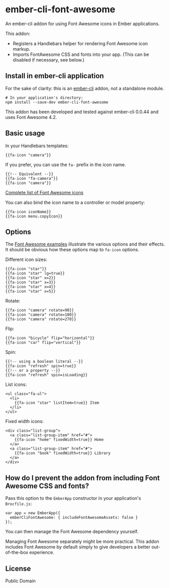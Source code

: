 # ember-cli-font-awesome

An ember-cli addon for using Font Awesome icons in Ember applications.

This addon:

* Registers a Handlebars helper for rendering Font Awesome icon markup.
* Imports FontAwesome CSS and fonts into your app. (This can be disabled if necessary, see below.)

## Install in ember-cli application

For the sake of clarity: this is an [ember-cli](http://www.ember-cli.com) addon, not a standalone module.

```
# In your application's directory:
npm install --save-dev ember-cli-font-awesome
```

This addon has been developed and tested against ember-cli 0.0.44 and uses Font Awesome 4.2.

## Basic usage

In your Handlebars templates:

```
{{fa-icon "camera"}}
```

If you prefer, you can use the `fa-` prefix in the icon name.

```
{{!-- Equivalent --}}
{{fa-icon "fa-camera"}}
{{fa-icon "camera"}}
```

[Complete list of Font Awesome icons](http://fortawesome.github.io/Font-Awesome/icons/)

You can also bind the icon name to a controller or model property:

```
{{fa-icon iconName}}
{{fa-icon menu.copyIcon}}
```

## Options

The [Font Awesome examples](http://fortawesome.github.io/Font-Awesome/examples/) illustrate the various options and their effects. It should be obvious how these options map to `fa-icon` options.

Different icon sizes:

```
{{fa-icon "star"}}
{{fa-icon "star" lg=true}}
{{fa-icon "star" x=2}}
{{fa-icon "star" x=3}}
{{fa-icon "star" x=4}}
{{fa-icon "star" x=5}}
```

Rotate:

```
{{fa-icon "camera" rotate=90}}
{{fa-icon "camera" rotate=180}}
{{fa-icon "camera" rotate=270}}
```

Flip:

```
{{fa-icon "bicycle" flip="horizontal"}}
{{fa-icon "car" flip="vertical"}}
```

Spin:

```
{{!-- using a boolean literal --}}
{{fa-icon "refresh" spin=true}}
{{!-- or a property --}}
{{fa-icon "refresh" spin=isLoading}}
```

List icons:

```
<ul class="fa-ul">
  <li>
    {{fa-icon "star" listItem=true}} Item
  </li>
</ul>
```

Fixed width icons:

```
<div class="list-group">
  <a class="list-group-item" href="#">
    {{fa-icon "home" fixedWidth=true}} Home
  </a>
  <a class="list-group-item" href="#">
    {{fa-icon "book" fixedWidth=true}} Library
  </a>
</div>
```

## How do I prevent the addon from including Font Awesome CSS and fonts?

Pass this option to the `EmberApp` constructor in your application's `Brocfile.js`:

```
var app = new EmberApp({
  emberCliFontAwesome: { includeFontAwesomeAssets: false }
});
```

You can then manage the Font Awesome dependency yourself.

Managing Font Awesome separately might be more practical. This addon includes Font Awesome by default simply to give developers a better out-of-the-box experience.

## License

Public Domain
